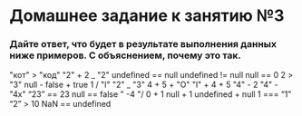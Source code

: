 # Домашнее задание к занятию №3

### Дайте ответ, что будет в результате выполнения данных ниже примеров. С объяснением, почему это так.

"кот" > "код"
"2" + 2 _ "2"
undefined == null
undefined != null
null == 0
2 > "3"
null - false + true
1 / "l"
"2" _ "3"
4 + 5 + "O"
"l" + 4 + 5
"4" - 2
"4" - "4x"
“23” == 23
null == false
" -4 "/ 0 + 1
null + 1
undefined + null
1 === “1”
“2” > 10
NaN == undefined
